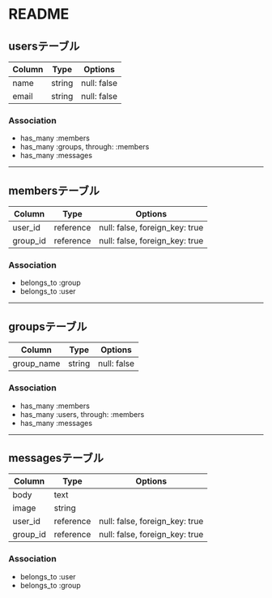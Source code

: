 # README

## usersテーブル

|Column|Type|Options|
|------|----|-------|
|name|string|null: false|
|email|string|null: false|

### Association
- has_many :members
- has_many :groups, through: :members
- has_many :messages
***

## membersテーブル

|Column|Type|Options|
|------|----|-------|
|user_id|reference|null: false, foreign_key: true|
|group_id|reference|null: false, foreign_key: true|

### Association
- belongs_to :group
- belongs_to :user
***

## groupsテーブル

|Column|Type|Options|
|------|----|-------|
|group_name|string|null: false|

### Association
- has_many :members
- has_many :users, through: :members
- has_many :messages
***

## messagesテーブル
|Column|Type|Options|
|------|----|-------|
|body|text|
|image|string|
|user_id|reference|null: false, foreign_key: true|
|group_id|reference|null: false, foreign_key: true|

### Association
- belongs_to :user
- belongs_to :group
